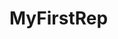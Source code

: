 # MyFirstRep
<!DOCTYPE html>
<html lang="en">
<head>
    <meta charset="UTF-8">
    <meta http-equiv="X-UA-Compatible" content="IE=edge">
    <meta name="viewport" content="width=device-width, initial-scale=1.0">
    <title>173.3d立方体</title>
    <style>
        .box{
            width:400px;
            height:400px;
            margin:0px auto;
            position: relative;
            transform-style: preserve-3d;
            perspective: 900px;
            transform: rotateY(30deg) rotateX(30deg);
            animation: run 8s linear infinite;
        }
        @keyframes run{
            0%{
                transform: rotateY(30deg) rotateX(30deg) rotateZ(30deg);
            }
            25%{
                transform: rotateY(120deg) rotateX(120deg) rotateZ(120deg);
        }50%{
                transform: rotateY(240deg) rotateX(240deg) rotateZ(240deg);
            }75%{
                transform: rotateY(360deg) rotateX(360deg) rotateZ(360deg)
            }
            100%{
                transform: rotateY(30deg) rotateX(30deg) rotateZ(30deg);
            }
        }
        .box div{
            width:100px;
            height:100px;
            position: absolute;
            top:calc(50% - 50px);
            left:calc(50% - 50px);
            line-height: 100px;
            text-align: center;
            font-size:40px;
            opacity: 0.8;
    
        }
        .box div:nth-child(1){
            background-color: gray;
            transform: translateZ(50px);
        }
        .box div:nth-child(2){
            background-color: cadetblue;
            transform: translateX(-50px) rotateY(-90deg);
        }
        .box div:nth-child(3){
            background-color: yellow;
            transform: translateY(-50px) rotateX(90deg);
        }
        .box div:nth-child(4){
            background-color: purple;
            transform: translateY(50px) rotateX(-90deg);
        }
        .box div:nth-child(5){
            background-color:green;
            transform: translateX(50px) rotateY(90deg);
        }
        .box div:nth-child(6){
            background-color:darkblue;
            transform: translateZ(-50px) rotateY(180deg);
        }
    </style>
</head>
<body>
    <div class="box">
        <div>1</div>
        <div>2</div>
        <div>3</div>
        <div>4</div>
        <div>5</div>
        <div>6</div>
    </div>
</body>
</html>
